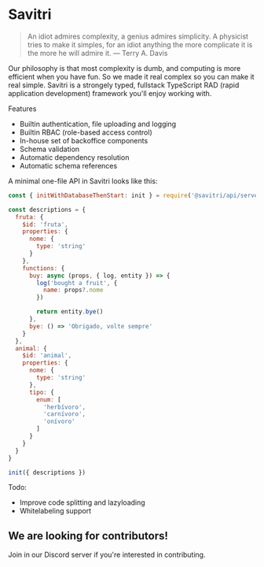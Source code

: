 Savitri
=======

> An idiot admires complexity, a genius admires simplicity. A physicist tries
> to make it simples, for an idiot anything the more complicate it is the more
> he will admire it. — Terry A. Davis

Our philosophy is that most complexity is dumb, and computing is more efficient
when you have fun. So we made it real complex so you can make it real simple.
Savitri is a strongely typed, fullstack TypeScript RAD (rapid application
development) framework you'll enjoy working with.


Features
- Builtin authentication, file uploading and logging
- Builtin RBAC (role-based access control)
- In-house set of backoffice components
- Schema validation
- Automatic dependency resolution
- Automatic schema references

A minimal one-file API in Savitri looks like this:

```javascript
const { initWithDatabaseThenStart: init } = require('@savitri/api/server')

const descriptions = {
  fruta: {
    $id: 'fruta',
    properties: {
      nome: {
        type: 'string'
      }
    },
    functions: {
      buy: async (props, { log, entity }) => {
        log('bought a fruit', {
          name: props?.nome
        })

        return entity.bye()
      },
      bye: () => 'Obrigado, volte sempre'
    }
  },
  animal: {
    $id: 'animal',
    properties: {
      nome: {
        type: 'string'
      },
      tipo: {
        enum: [
          'herbívoro',
          'carnívoro',
          'onívoro'
        ]
      }
    }
  }
}

init({ descriptions })
```

Todo:
- Improve code splitting and lazyloading
- Whitelabeling support


## We are looking for contributors!
Join in our Discord server if you're interested in contributing.

